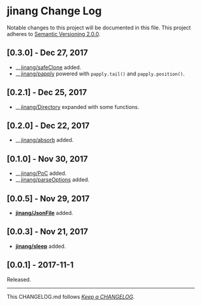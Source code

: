 #   jinang Change Log

Notable changes to this project will be documented in this file. This project adheres to [Semantic Versioning 2.0.0](http://semver.org/).

##	[0.3.0] - Dec 27, 2017

*	__[jinang/safeClone](./README.md#safeclone) added.
*	__[jinang/papply](./README.md#papply) powered with `papply.tail()` and `papply.position()`.

##  [0.2.1] - Dec 25, 2017

*   __[jinang/Directory](./README.md#directory) expanded with some functions.

##  [0.2.0] - Dec 22, 2017

*   __[jinang/absorb](./README.md#absorb) added.

##  [0.1.0] - Nov 30, 2017

*   __[jinang/PoC](./README.md#poc) added.
*   __[jinang/parseOptions](./README.md#parseoptions) added.

##  [0.0.5] - Nov 29, 2017

*   __[jinang/JsonFile](./README.md#jsonfile)__ added.

##  [0.0.3] - Nov 21, 2017

*   __[jinang/sleep](./README.md#sleep)__ added.

##	[0.0.1] - 2017-11-1

Released.

---
This CHANGELOG.md follows [*Keep a CHANGELOG*](http://keepachangelog.com/).
